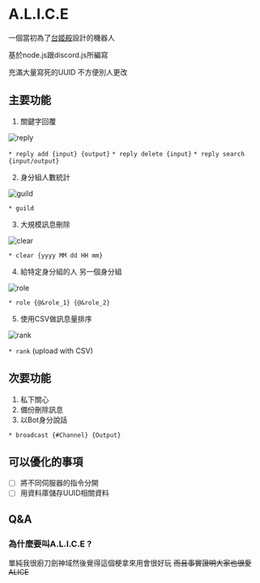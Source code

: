 # A.L.I.C.E
一個當初為了[台姬殿](https://discord.gg/tvpc)設計的機器人

基於node.js跟discord.js所編寫

充滿大量寫死的UUID 不方便別人更改

## 主要功能
1. 關鍵字回覆

![reply](https://i.imgur.com/CBpNraV.gif)

```* reply add {input} {output}```
```* reply delete {input}```
```* reply search {input/output}```

2. 身分組人數統計

![guild](https://i.imgur.com/gW28cFV.gif)

```* guild```

3. 大規模訊息刪除

![clear](https://i.imgur.com/Ojmm4oB.gif)

```* clear {yyyy MM dd HH mm}```

4. 給特定身分組的人 另一個身分組

![role](https://i.imgur.com/2TZrWWV.gif)

```* role {@&role_1} {@&role_2}```

5. 使用CSV做訊息量排序

![rank](https://i.imgur.com/fSDm2MU.gif)

```* rank``` (upload with CSV)

## 次要功能
1. 私下關心
2. 備份刪除訊息
3. 以Bot身分說話

```* broadcast {#Channel} {Output}```

## 可以優化的事項
- [ ] 將不同伺服器的指令分開
- [ ] 用資料庫儲存UUID相關資料

## Q&A
### 為什麼要叫A.L.I.C.E ?
單純我很廚刀劍神域然後覺得這個梗拿來用會很好玩
~~而且事實證明大家也很愛ALICE~~
